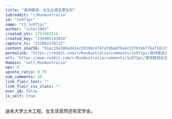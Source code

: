 ```yaml
---
title: "澳洲移民，女生比男生更友好"
subreddit: "r/RunAustralia"
id: "1n971pc"
name: "t3_1n971pc"
author: "cuter1982"
created_utc: 1757083114
created_key: "250905143834"
capture_ts: "251002170122"
content_sha256: "81ac19e586ad41acb5598c4747afdba8f0a4c53f07eb77baf10c25758bbfd3aa"
permalink: "https://reddit.com/r/RunAustralia/comments/1n971pc/澳洲移民女生比男生更友好/"
url: "https://www.reddit.com/r/RunAustralia/comments/1n971pc/澳洲移民女生比男生更友好/"
domain: "self.RunAustralia"
ups: 8
upvote_ratio: 0.79
num_comments: 20
link_flair_text: ""
link_flair_css_class: ""
over_18: false
is_self: true
---
```


迪肯大学土木工程，女生读竟然还有奖学金。
